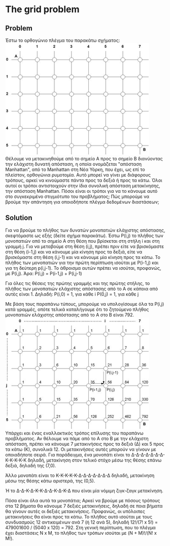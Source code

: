 # The grid problem
## Problem
Έστω το ορθογώνιο πλέγμα του παρακάτω σχήματος:
![alt text](grid.jpg)
Θέλουμε να μετακινηθούμε από το σημείο Α προς το σημείο Β διανύοντας την ελάχιστη δυνατή απόσταση, η οποία ονομάζεται "απόσταση Manhattan", από το Manhattan στη Νέα Υόρκη, που έχει, ως επί το πλείστον, ορθογώνια ρυμοτομία. Αυτό μπορεί να γίνει με διάφορους τρόπους, αρκεί να κινούμαστε πάντα προς τα δεξιά ή προς τα κάτω. Όλοι αυτοί οι τρόποι αντιστοιχούν στην ίδια συνολική απόσταση μετακίνησης, την απόσταση Manhattan. Πόσοι είναι οι τρόποι για να το κάνουμε αυτό στο συγκεκριμένο στιγμιότυπο του προβλήματος; Πώς μπορούμε να βρούμε την απάντηση για οποιοδήποτε πλέγμα δεδομένων διαστάσεων;
## Solution
Για να βρούμε το πλήθος των δυνατών μονοπατιών ελάχιστης απόστασης, σκεφτόμαστε ως εξής (δείτε σχήμα παρακάτω). Έστω P(i,j) το πλήθος των μονοπατιών από το σημείο Α στη θέση που βρίσκεται στη στήλη i και στη γραμμή j. Για να μεταβούμε στη θέση (i,j), πρέπει πριν είτε να βρισκόμαστε στη θέση (i-1,j) και να κάνουμε μία κίνηση προς τα δεξιά, είτε να βρισκόμαστε στη θέση (i,j-1) και να κάνουμε μία κίνηση προς τα κάτω. Το πλήθος των μονοπατιών για την πρώτη περίπτωση ισούται με P(i-1,j) και για τη δεύτερη p(i,j-1). Το άθροισμα αυτών πρέπει να ισούται, προφανώς, με P(i,j). Άρα:
P(i,j) = P(i-1,j) + P(i,j-1)

Για όλες τις θέσεις της πρώτης γραμμής και της πρώτης στήλης, το πλήθος των μονοπατιών ελάχιστης απόστασης από το Α σε κάποια από αυτές είναι 1. Δηλαδή:
P(i,0) = 1, για κάθε i
P(0,j) = 1, για κάθε j

Με βάση τους παραπάνω τύπους, μπορούμε να υπολογίσουμε όλα τα P(i,j) κατά γραμμές, οπότε τελικά καταλήγουμε ότι το ζητούμενο πλήθος μονοπατιών ελάχιστης απόστασης από το Α στο Β είναι 792.
![alt text](gridsol.jpg)
Υπάρχει και ένας εναλλακτικός τρόπος επίλυσης του παραπάνω προβλήματος. Αν θέλουμε να πάμε από το Α στο Β με την ελάχιστη απόσταση, πρέπει να κάνουμε 7 μετακινήσεις προς τα δεξιά (Δ) και 5 προς τα κάτω (Κ), συνολικά 12. Οι μετακινήσεις αυτές μπορούν να γίνουν με οποιαδήποτε σειρά. Για παράδειγμα, ένα μονοπάτι είναι το
Δ-Δ-Δ-Δ-Δ-Δ-Δ-Κ-Κ-Κ-Κ-Κ
δηλαδή, μετακίνηση στον τελικό στόχο μέσω της θέσης επάνω δεξιά, δηλαδή της (7,0).

Άλλο μονοπάτι είναι το
Κ-Κ-Κ-Κ-Κ-Δ-Δ-Δ-Δ-Δ-Δ-Δ
δηλαδή, μετακίνηση μέσω της θέσης κάτω αριστερά, της (0,5).

Ή το
Δ-Δ-Κ-Δ-Κ-Κ-Δ-Δ-Κ-Δ-Κ-Δ
που είναι μία νόμιμη ζιγκ-ζαγκ μετακίνηση.

Πόσα είναι όλα αυτά τα μονοπάτια; Αρκεί να βρούμε με πόσους τρόπους στα 12 βήματα θα κάνουμε 7 δεξιές μετακινήσεις, δηλαδή σε ποια βήματα θα γίνουν αυτές οι δεξιές μετακινήσεις. Προφανώς, οι υπόλοιπες μετακινήσεις θα είναι προς τα κάτω. Το πλήθος αυτό ισούται με τους συνδυασμούς 12 αντικειμένων ανά 7 (ή 12 ανά 5), δηλαδή 12!/(7! x 5!) = 479001600 / (5040 x 120) = 792. Στη γενική περίπτωση, που το πλέγμα έχει διαστάσεις N x M, το πλήθος των τρόπων ισούται με (N + M)!/(N! x M!).